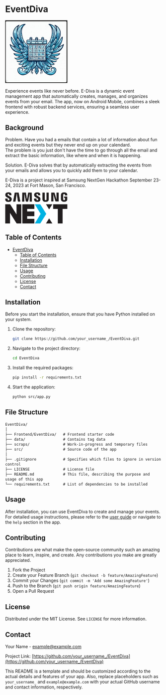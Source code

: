 # EventDiva

<img src="img/eventdiva_logo.png" alt="drawing" width="200"/>

Experience events like never before. E-Diva is a dynamic event management app that automatically creates, manages, and organizes events from your email. The app, now on Android Mobile, combines a sleek frontend with robust backend services, ensuring a seamless user experience.

## Background

Problem. Have you had a emails that contain a lot of information about fun and exciting events but they never end up on your calendard.  
The problem is you just don't have the time to go through all the email and extract the basic information, like where and when it is 
happening. 

Solution. E-Diva solves that by automatically extracting the events from your emails and allows you to quickly add them to your calendar.

E-Diva is a project inspired at Samsung NextGen Hackathon September 23-24, 2023 at Fort Mason, San Francisco.

<img src="img/nextgen.png" alt="drawing" width="200"/>

## Table of Contents

- [EventDiva](#eventdiva)
  - [Table of Contents](#table-of-contents)
  - [Installation](#installation)
  - [File Structure](#file-structure)
  - [Usage](#usage)
  - [Contributing](#contributing)
  - [License](#license)
  - [Contact](#contact)

## Installation

Before you start the installation, ensure that you have Python installed on your system.

1. Clone the repository:
   ```sh
   git clone https://github.com/your_username_/EventDiva.git
   ```

2. Navigate to the project directory:
   ```sh
   cd EventDiva
   ```

3. Install the required packages:
   ```sh
   pip install -r requirements.txt
   ```

4. Start the application:
   ```sh
   python src/app.py
   ```

## File Structure

```
EventDiva/
│
├── Frontend/EventDiva/   # Frontend starter code
├── data/                 # Contains tag data
├── scraps/               # Work-in-progress and temporary files
├── src/                  # Source code of the app
│
├── .gitignore            # Specifies which files to ignore in version control
├── LICENSE               # License file
├── README.md             # This file, describing the purpose and usage of this app
└── requirements.txt      # List of dependencies to be installed
```

## Usage

After installation, you can use EventDiva to create and manage your events. For detailed usage instructions, please refer to the [user guide](docs/UserGuide.md) or navigate to the `help` section in the app.

## Contributing

Contributions are what make the open-source community such an amazing place to learn, inspire, and create. Any contributions you make are greatly appreciated.

1. Fork the Project
2. Create your Feature Branch (`git checkout -b feature/AmazingFeature`)
3. Commit your Changes (`git commit -m 'Add some AmazingFeature'`)
4. Push to the Branch (`git push origin feature/AmazingFeature`)
5. Open a Pull Request

## License

Distributed under the MIT License. See `LICENSE` for more information.

## Contact

Your Name - example@example.com

Project Link: [https://github.com/your_username_/EventDiva](https://github.com/your_username_/EventDiva)

This README is a template and should be customized according to the actual details and features of your app. Also, replace placeholders such as `your_username_` and `example@example.com` with your actual GitHub username and contact information, respectively.
